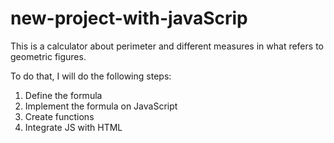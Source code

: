 # new-project-with-javaScrip

This is a calculator about perimeter and different measures in what refers to geometric figures. 

To do that, I will do the following steps: 

1.	Define the formula 
2.	Implement the formula on JavaScript 
3.	Create functions 
4.	Integrate JS with HTML 
